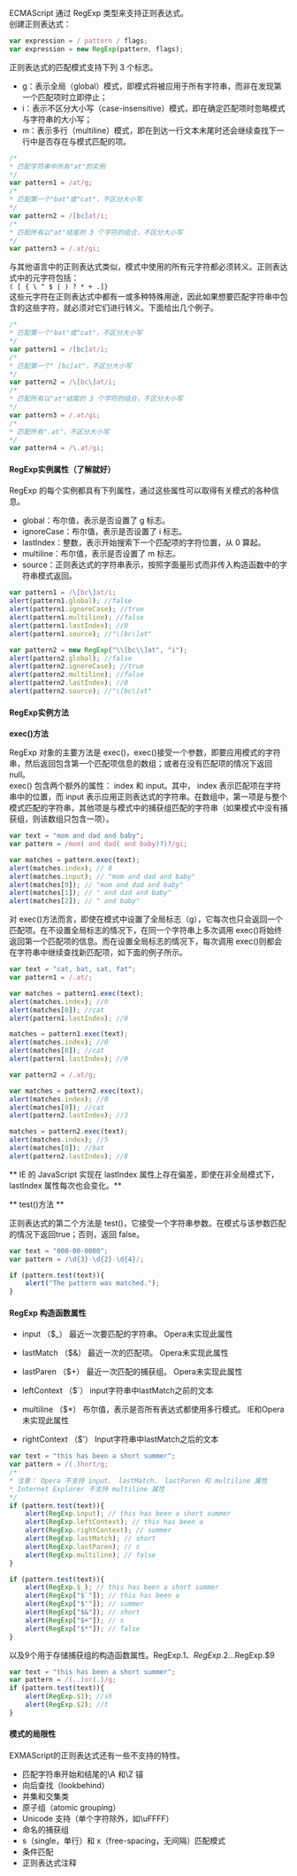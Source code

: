 ECMAScript 通过 RegExp 类型来支持正则表达式。  
创建正则表达式：

```js
var expression = / pattern / flags;
var expression = new RegExp(pattern, flags);
```

正则表达式的匹配模式支持下列 3 个标志。

* g：表示全局（global）模式，即模式将被应用于所有字符串，而非在发现第一个匹配项时立即停止；
* i：表示不区分大小写（case-insensitive）模式，即在确定匹配项时忽略模式与字符串的大小写；
* m：表示多行（multiline）模式，即在到达一行文本末尾时还会继续查找下一行中是否存在与模式匹配的项。

```js
/*
* 匹配字符串中所有"at"的实例
*/
var pattern1 = /at/g;
/*
* 匹配第一个"bat"或"cat"，不区分大小写
*/
var pattern2 = /[bc]at/i;
/*
* 匹配所有以"at"结尾的 3 个字符的组合，不区分大小写
*/
var pattern3 = /.at/gi;
```

与其他语言中的正则表达式类似，模式中使用的所有元字符都必须转义。正则表达式中的元字符包括：  
`( [ { \ ^ $ | ) ? * + .]}`  
这些元字符在正则表达式中都有一或多种特殊用途，因此如果想要匹配字符串中包含的这些字符，就必须对它们进行转义。下面给出几个例子。

```js
/*
* 匹配第一个"bat"或"cat"，不区分大小写
*/
var pattern1 = /[bc]at/i;
/*
* 匹配第一个" [bc]at"，不区分大小写
*/
var pattern2 = /\[bc\]at/i;
/*
* 匹配所有以"at"结尾的 3 个字符的组合，不区分大小写
*/
var pattern3 = /.at/gi;
/*
* 匹配所有".at"，不区分大小写
*/
var pattern4 = /\.at/gi;
```

#### RegExp实例属性（了解就好）

RegExp 的每个实例都具有下列属性，通过这些属性可以取得有关模式的各种信息。

* global：布尔值，表示是否设置了 g 标志。
* ignoreCase：布尔值，表示是否设置了 i 标志。
* lastIndex：整数，表示开始搜索下一个匹配项的字符位置，从 0 算起。
* multiline：布尔值，表示是否设置了 m 标志。
* source：正则表达式的字符串表示，按照字面量形式而非传入构造函数中的字符串模式返回。

```js
var pattern1 = /\[bc\]at/i;
alert(pattern1.global); //false
alert(pattern1.ignoreCase); //true
alert(pattern1.multiline); //false
alert(pattern1.lastIndex); //0
alert(pattern1.source); //"\[bc\]at"

var pattern2 = new RegExp("\\[bc\\]at", "i");
alert(pattern2.global); //false
alert(pattern2.ignoreCase); //true
alert(pattern2.multiline); //false
alert(pattern2.lastIndex); //0
alert(pattern2.source); //"\[bc\]at"
```

#### RegExp实例方法

**exec\(\)方法**

RegExp 对象的主要方法是 exec\(\)，exec\(\)接受一个参数，即要应用模式的字符串，然后返回包含第一个匹配项信息的数组；或者在没有匹配项的情况下返回 null。  
exec\(\) 包含两个额外的属性： index 和 input。其中， index 表示匹配项在字符串中的位置，而 input 表示应用正则表达式的字符串。在数组中，第一项是与整个模式匹配的字符串，其他项是与模式中的捕获组匹配的字符串（如果模式中没有捕获组，则该数组只包含一项）。

```js
var text = "mom and dad and baby";
var pattern = /mom( and dad( and baby)?)?/gi;

var matches = pattern.exec(text);
alert(matches.index); // 0
alert(matches.input); // "mom and dad and baby"
alert(matches[0]); // "mom and dad and baby"
alert(matches[1]); // " and dad and baby"
alert(matches[2]); // " and baby"
```

对 exec\(\)方法而言，即使在模式中设置了全局标志（g），它每次也只会返回一个匹配项。在不设置全局标志的情况下，在同一个字符串上多次调用 exec\(\)将始终返回第一个匹配项的信息。而在设置全局标志的情况下，每次调用 exec\(\)则都会在字符串中继续查找新匹配项，如下面的例子所示。

```js
var text = "cat, bat, sat, fat";
var pattern1 = /.at/;

var matches = pattern1.exec(text);
alert(matches.index); //0
alert(matches[0]); //cat
alert(pattern1.lastIndex); //0

matches = pattern1.exec(text);
alert(matches.index); //0
alert(matches[0]); //cat
alert(pattern1.lastIndex); //0

var pattern2 = /.at/g;

var matches = pattern2.exec(text);
alert(matches.index); //0
alert(matches[0]); //cat
alert(pattern2.lastIndex); //3

matches = pattern2.exec(text);
alert(matches.index); //5
alert(matches[0]); //bat
alert(pattern2.lastIndex); //8
```

** IE 的 JavaScript 实现在 lastIndex 属性上存在偏差，即使在非全局模式下，lastIndex 属性每次也会变化。**

** test\(\)方法 **

正则表达式的第二个方法是 test\(\)，它接受一个字符串参数。在模式与该参数匹配的情况下返回true；否则，返回 false。

```js
var text = "000-00-0000";
var pattern = /\d{3}-\d{2}-\d{4}/;

if (pattern.test(text)){
    alert("The pattern was matched.");
}
```

#### RegExp 构造函数属性

* input （$\_） 最近一次要匹配的字符串。 Opera未实现此属性

* lastMatch （$&） 最近一次的匹配项。 Opera未实现此属性

* lastParen （$+） 最近一次匹配的捕获组。 Opera未实现此属性

* leftContext （$\`） input字符串中lastMatch之前的文本

* multiline （$\*） 布尔值，表示是否所有表达式都使用多行模式。 IE和Opera未实现此属性

* rightContext （$'） Input字符串中lastMatch之后的文本

```js
var text = "this has been a short summer";
var pattern = /(.)hort/g;
/*
* 注意： Opera 不支持 input、 lastMatch、 lastParen 和 multiline 属性
* Internet Explorer 不支持 multiline 属性
*/
if (pattern.test(text)){
    alert(RegExp.input); // this has been a short summer
    alert(RegExp.leftContext); // this has been a
    alert(RegExp.rightContext); // summer
    alert(RegExp.lastMatch); // short
    alert(RegExp.lastParen); // s
    alert(RegExp.multiline); // false
}

if (pattern.test(text)){
    alert(RegExp.$_); // this has been a short summer
    alert(RegExp["$`"]); // this has been a
    alert(RegExp["$'"]); // summer
    alert(RegExp["$&"]); // short
    alert(RegExp["$+"]); // s
    alert(RegExp["$*"]); // false
}
```

以及9个用于存储捕获组的构造函数属性。RegExp.$1、 RegExp.$2…RegExp.$9

```js
var text = "this has been a short summer";
var pattern = /(..)or(.)/g;
if (pattern.test(text)){
    alert(RegExp.$1); //sh
    alert(RegExp.$2); //t
}
```

#### 模式的局限性
EXMAScript的正则表达式还有一些不支持的特性。
- 匹配字符串开始和结尾的\A 和\Z 锚
- 向后查找（lookbehind） 
- 并集和交集类
- 原子组（atomic grouping）
- Unicode 支持（单个字符除外，如\uFFFF）
- 命名的捕获组
- s（single，单行）和 x（free-spacing，无间隔）匹配模式
- 条件匹配
- 正则表达式注释




